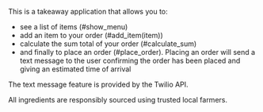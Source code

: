 This is a takeaway application that allows you to:

- see a list of items (#show_menu)
- add an item to your order (#add_item(item))
- calculate the sum total of your order (#calculate_sum)
- and finally to place an order (#place_order). Placing an order will send a text message to the user confirming the order has been placed and giving an estimated time of arrival

The text message feature is provided by the Twilio API.

All ingredients are responsibly sourced using trusted local farmers. 
